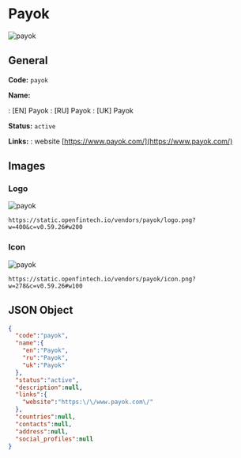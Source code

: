 
# Payok 
![payok](https://static.openfintech.io/vendors/payok/logo.png?w=400&c=v0.59.26#w200)  

## General 
 
**Code:** `payok` 
 
**Name:** 
 
:	[EN] Payok 
:	[RU] Payok 
:	[UK] Payok 
 
**Status:** `active` 
 
**Links:** 
: website [https://www.payok.com/](https://www.payok.com/) 
 

## Images 

### Logo 
 
![payok](https://static.openfintech.io/vendors/payok/logo.png?w=400&c=v0.59.26#w200)  

```
https://static.openfintech.io/vendors/payok/logo.png?w=400&c=v0.59.26#w200
```  

### Icon 
 
![payok](https://static.openfintech.io/vendors/payok/icon.png?w=278&c=v0.59.26#w100)  

```
https://static.openfintech.io/vendors/payok/icon.png?w=278&c=v0.59.26#w100
```  

## JSON Object 

```json
{
  "code":"payok",
  "name":{
    "en":"Payok",
    "ru":"Payok",
    "uk":"Payok"
  },
  "status":"active",
  "description":null,
  "links":{
    "website":"https:\/\/www.payok.com\/"
  },
  "countries":null,
  "contacts":null,
  "address":null,
  "social_profiles":null
}
```  
